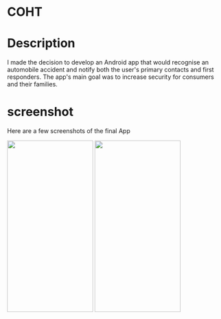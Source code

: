 # COHT

# Description
I made the decision to develop an Android app that would recognise an automobile accident and notify both the user's primary contacts and first responders. The app's main goal was to increase security for consumers and their families.
# screenshot
Here are a few screenshots of the final App

<img src="https://github.com/Bhuvo/COHT/assets/138361584/ab160200-6121-4ffa-b854-7e002b7dc6c1" data-canonical-src="https://gyazo.com/eb5c5741b6a9a16c692170a41a49c858.png" width="200" height="400" />

<img src="https://github.com/Bhuvo/COHT/assets/138361584/0d97e320-1c05-4c53-affd-998b906a59d1" data-canonical-src="https://gyazo.com/eb5c5741b6a9a16c692170a41a49c858.png" width="200" height="400" />

